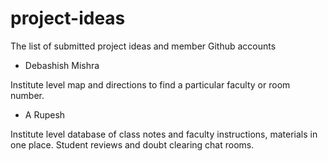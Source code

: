 # project-ideas
The list of submitted project ideas and member Github accounts


* Debashish Mishra

Institute level map and directions to find a particular faculty or room number. 

* A Rupesh

Institute level database of class notes and faculty instructions, materials in one place. Student reviews and doubt clearing chat rooms.


